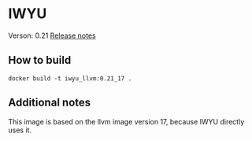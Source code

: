 # IWYU
Verson: 0.21
[Release notes](https://github.com/include-what-you-use/include-what-you-use/releases/tag/0.21)

## How to build
`docker build -t iwyu_llvm:0.21_17 .`

## Additional notes
This image is based on the llvm image version 17, because IWYU directly uses it.